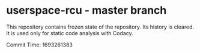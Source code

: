 # userspace-rcu - master branch

This repository contains frozen state of the repository.
Its history is cleared. It is used only for static code
analysis with Codacy.

Commit Time: 1693261383